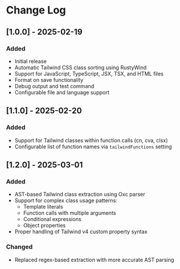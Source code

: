 # Change Log

## [1.0.0] - 2025-02-19

### Added

- Initial release
- Automatic Tailwind CSS class sorting using RustyWind
- Support for JavaScript, TypeScript, JSX, TSX, and HTML files
- Format on save functionality
- Debug output and test command
- Configurable file and language support

## [1.1.0] - 2025-02-20

### Added

- Support for Tailwind classes within function calls (cn, cva, clsx)
- Configurable list of function names via `tailwindFunctions` setting

## [1.2.0] - 2025-03-01

### Added

- AST-based Tailwind class extraction using Oxc parser
- Support for complex class usage patterns:
  - Template literals
  - Function calls with multiple arguments
  - Conditional expressions
  - Object properties
- Proper handling of Tailwind v4 custom property syntax

### Changed

- Replaced regex-based extraction with more accurate AST parsing
